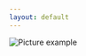 ```yaml
---
layout: default
---
```

![Picture example](https://github.com/kvartirnik/website/blob/gh-pages/images/kvartirnik_photos/8.jpg)

